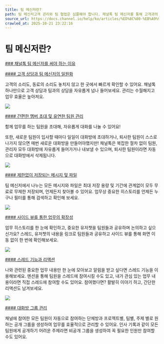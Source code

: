 ```yaml
---
title: 팀 메신저란?
path: 팀 메신저고객 관리와 팀 협업은 심플해야 합니다. 채널톡 팀 메신저를 통해 고객과의 대화뿐만 아니라 팀원과의 대화도 함께 해보세요.3개의 아티클 > 팀 메신저란?채널톡에서는 팀과의 대화, 고객과의 대화를 한번에 할 수 있습니다. 채널톡 팀메신저의 특징을 확인해 보세요.
source_url: https://docs.channel.io/help/ko/articles/%ED%8C%80-%EB%A9%94%EC%8B%A0%EC%A0%80%EB%9E%80-10924b2b
crawled_at: 2025-10-21 23:22:16
---
```


# 팀 메신저란?

[### 채널톡 팀 메신저를 써야 하는 이유](#채널톡-팀-메신저를-써야-하는-이유)

[#### 고객 상담과 팀 메신저의 일원화](#고객-상담과-팀-메신저의-일원화)

고객의 소리도, 동료의 소리도 놓치지 않고 한 곳에서 빠르게 확인할 수 있어요. 채널톡 하나만으로 고객 상담과 팀과의 상담을 자유롭게 넘나 들어보세요. 관리는 수월해지고 업무 효율은 높아져요.

![](https://cf.channel.io/document/spaces/6/articles/113/revisions/334/usermedia/662b103de6dc24ab5803)

[#### 간편한 멤버 초대 및 유연한 팀원 관리](#간편한-멤버-초대-및-유연한-팀원-관리)

함께 업무를 하는 팀원을 초대해, 자유롭게 대화를 나눌 수 있어요!

또한, 새로운 팀원이 입사할 때마다 일일이 대화방에 초대하거나, 퇴사한 팀원이 스스로 나가지 않으면 매번 새로운 대화방을 만들어야했지만! 채널톡은 복잡한 절차 없이 팀원, 관리자 모두 대화방에 자유롭게 들어가거나 내보낼 수 있으며, 퇴사한 팀원이라면 자동으로 대화방에서 삭제됩니다.

![](https://cf.channel.io/document/spaces/6/articles/113/revisions/334/usermedia/662b103e1cad1c51a354)

[#### 제한없이 저장되는 메시지 및 파일](#제한없이-저장되는-메시지-및-파일)

팀 메신저에서 나누는 모든 메시지와 파일은 최대 저장 용량 및 기간에 관계없이 모두 무료로 무제한 저장되며, 언제든지 찾아볼 수 있어요. 업무상 중요한 히스토리를 언제든 누구나 필터를 통해 검색하고 확인해 보세요.

![](https://cf.channel.io/document/spaces/6/articles/113/revisions/334/usermedia/662b103e45b43932fb10)

[#### 사이드 뷰를 통한 업무의 확장성](#사이드-뷰를-통한-업무의-확장성)

업무 히스토리를 한 눈에 확인하고, 중요한 유저챗을 팀원들과 공유하며 논의하고 싶으신가요? 스레드, 유저챗의 내용을 링크로 팀원들과 공유하고 사이드 뷰를 통해 화면 이동 없이 한 번에 확인해보세요.

![](https://cf.channel.io/document/spaces/6/articles/113/revisions/334/usermedia/662b103e7a0095e13c9b)

[#### 스레드 기능과 리액션](#스레드-기능과-리액션)

나와 관련된 중요한 업무 내용만 한 눈에 모아보고 알림을 받고 싶다면 스레드 기능을 이용해보세요. 멘션을 통해 팀원을 스레드에 참여시킬 수도 있고, 내가 관심 있는 업무 내용이라면 직접 스레드에 참여할 수도 있어요. 참여했다면? 활발히 이야기 하고, 간단한 리액션도 남겨보세요.

![](https://cf.channel.io/document/spaces/6/articles/113/revisions/334/usermedia/662b103eb5e35baa1fe6)

[#### 대화방 그룹 관리](#대화방-그룹-관리)

채널에 참여한 모든 팀원이 자동으로 참여하는 단체방과 프로젝트별, 팀별, 주제 별로 원하는 공개 그룹을 생성하여 업무를 효율적으로 관리할 수 있어요. 인사 기록과 같이 모든 팀원에게 공개하기 어려운 주제라면 비공개 그룹을 생성하여 꼭 필요한 인원만 참여할 수도 있어요.
